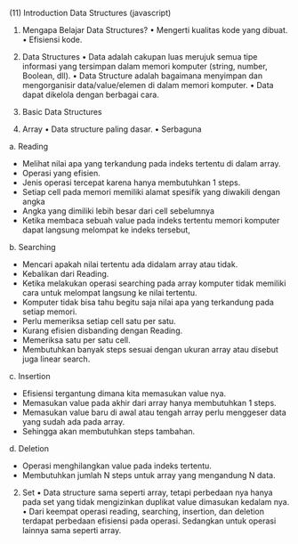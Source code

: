 (11) Introduction Data Structures (javascript)

1. Mengapa Belajar Data Structures?
•	Mengerti kualitas kode yang dibuat.
•	Efisiensi kode.

2. Data Structures
•	Data adalah cakupan luas merujuk semua tipe informasi yang tersimpan dalam memori komputer (string, number, Boolean, dll).
•	Data Structure adalah bagaimana menyimpan dan mengorganisir data/value/elemen di dalam memori komputer.
•	Data dapat dikelola dengan berbagai cara.

3. Basic Data Structures
1.	Array
•	Data structure paling dasar.
•	Serbaguna

a.	Reading
-	Melihat nilai apa yang terkandung pada indeks tertentu di dalam array.
- Operasi yang efisien.
- Jenis operasi tercepat karena hanya membutuhkan 1 steps.
- Setiap cell pada memori memiliki alamat spesifik yang diwakili dengan angka
- Angka yang dimiliki lebih besar dari cell sebelumnya
- Ketika membaca sebuah value pada indeks tertentu memori komputer dapat langsung melompat ke indeks tersebut, 

b.	Searching
-  Mencari apakah nilai tertentu ada didalam array atau tidak.
- Kebalikan dari Reading.
- Ketika melakukan operasi searching pada array komputer tidak memiliki cara untuk melompat langsung ke nilai tertentu.
- Komputer tidak bisa tahu begitu saja nilai apa yang terkandung pada setiap memori.
- Perlu memeriksa setiap cell satu per satu.
- Kurang efisien disbanding dengan Reading.
- Memeriksa satu per satu cell.
- Membutuhkan banyak steps sesuai dengan ukuran array atau disebut juga linear search.

c.	Insertion
- Efisiensi tergantung dimana kita memasukan value nya.
- 	Memasukan value pada akhir dari array hanya membutuhkan 1 steps.
- Memasukan value baru di awal atau tengah array perlu menggeser data yang sudah ada pada array.
- Sehingga akan membutuhkan steps tambahan.

d.	Deletion
- Operasi menghilangkan value pada indeks tertentu.
- Membutuhkan jumlah N steps untuk array yang mengandung N data.

2.	Set
•	Data structure sama seperti array, tetapi perbedaan nya hanya pada set yang tidak mengizinkan duplikat value dimasukan kedalam nya.
•	Dari keempat operasi reading, searching, insertion, dan deletion terdapat perbedaan efisiensi pada operasi. Sedangkan untuk operasi lainnya sama seperti array.
